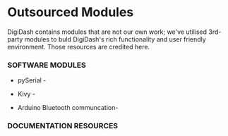 # Outsourced Modules #

DigiDash contains modules that are not our own work; we've utilised 3rd-party modules to 
buld DigiDash's rich functionality and user friendly environment. Those resources are
credited here.

### SOFTWARE MODULES ###

* pySerial -

* Kivy -

* Arduino Bluetooth communcation- 

### DOCUMENTATION RESOURCES ###
